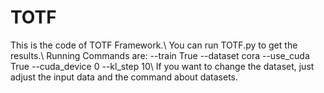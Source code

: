 # TOTF
This is the code of TOTF Framework.\\
You can run TOTF.py to get the results.\\
Running Commands are: --train True --dataset cora --use_cuda True --cuda_device 0  --kl_step 10\\
If you want to change the dataset, just adjust the input data and the command about datasets.
